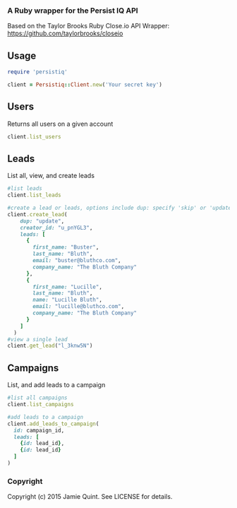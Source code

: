 ### A Ruby wrapper for the Persist IQ API

Based on the Taylor Brooks Ruby Close.io API Wrapper: https://github.com/taylorbrooks/closeio

## Usage
```ruby
require 'persistiq'

client = Persistiq::Client.new('Your secret key')
```


## Users
Returns all users on a given account
```ruby
client.list_users
```

## Leads
List all, view, and create leads
```ruby
#list leads
client.list_leads

#create a lead or leads, options include dup: specify 'skip' or 'update'
client.create_lead(
    dup: "update",
    creator_id: "u_pnYGL3",
    leads: [
      {
        first_name: "Buster",
        last_name: "Bluth",
        email: "buster@bluthco.com",
        company_name: "The Bluth Company"
      },
      {
        first_name: "Lucille",
        last_name: "Bluth",
        name: "Lucille Bluth",
        email: "lucille@bluthco.com",
        company_name: "The Bluth Company"
      }
    ]
  )
#view a single lead
client.get_lead("l_3knw5N")

```


## Campaigns
List, and add leads to a campaign
```ruby
#list all campaigns
client.list_campaigns

#add leads to a campaign
client.add_leads_to_campaign(
  id: campaign_id,
  leads: [
    {id: lead_id},
    {id: lead_id}
  ]
)
```


### Copyright
Copyright (c) 2015 Jamie Quint. See LICENSE for details.
